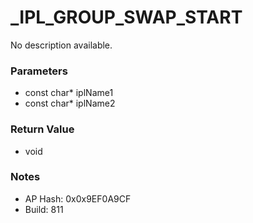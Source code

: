 # _IPL_GROUP_SWAP_START

No description available.

### Parameters
* const char* iplName1
* const char* iplName2

### Return Value
* void

### Notes
* AP Hash: 0x0x9EF0A9CF
* Build: 811

